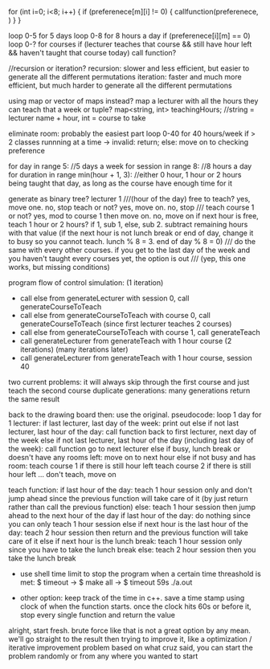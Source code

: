 for (int i=0; i<8; i++)
{
	if (preferenece[m][i] != 0) {
		callfunction(preferenece, )
	}
}


loop 0-5 for 5 days
	loop 0-8 for 8 hours a day
		if (preferenece[i][m] == 0)
			loop 0-? for courses
				if (lecturer teaches that course && still have hour left && haven't taught that course today)
					call function?

//recursion or iteration?
recursion: slower and less efficient, but easier to generate all the different permutations
iteration: faster and much more efficient, but much harder to generate all the different permutations



using map or vector of maps instead? map a lecturer with all the hours they can teach that a week
or tuple?
map<string, int> teachingHours;			//string = lecturer name + hour, int = course to take


eliminate room: probably the easiest part
loop 0-40 for 40 hours/week
	if > 2 classes runnning at a time -> invalid:
		return;
	else:
		move on to checking preference



for day in range 5:		//5 days a week
	for session in range 8:		//8 hours a day
		for duration in range min(hour + 1, 3):		//either 0 hour, 1 hour or 2 hours being taught that day, as long as the course have enough time for it



generate as binary tree?
lecturer 1
	///(hour of the day)
	free to teach? yes, move one. no, stop
		teach or not? yes, move on. no, stop
			///
			teach course 1 or not? yes, mod to course 1 then move on. no, move on
				if next hour is free, teach 1 hour or 2 hours? if 1, sub 1, else, sub 2. subtract remaining hours with that value
				(if the next hour is not lunch break or end of day, change it to busy so you cannot teach. lunch % 8 = 3. end of day % 8 = 0)
					///
					do the same with every other courses. if you get to the last day of the week and you haven't taught every courses yet, the option is out
						///
(yep, this one works, but missing conditions)



program flow of control simulation:
(1 iteration)
- call else from generateLecturer with session 0, call generateCourseToTeach
- call else from generateCourseToTeach with course 0, call generateCourseToTeach (since first lecturer teaches 2 courses)
- call else from generateCourseToTeach with course 1, call generateTeach
- call generateLecturer from generateTeach with 1 hour course
(2 iterations)
(many iterations later)
- call generateLecturer from generateTeach with 1 hour course, session 40



two current problems: it will always skip through the first course and just teach the second course
duplicate generations: many generations return the same result


back to the drawing board then: use the original. pseudocode:
loop 1 day for 1 lecturer:
	if last lecturer, last day of the week:
		print out
	else if not last lecturer, last hour of the day:
		call function
		back to first lecturer, next day of the week
	else if not last lecturer, last hour of the day (including last day of the week):
		call function
		go to next lecturer
	else if busy, lunch break or doesn't have any rooms left:
		move on to next hour
	else if not busy and has room:
		teach course 1 if there is still hour left
		teach course 2 if there is still hour left
		...
		don't teach, move on


teach function:
if last hour of the day:
	teach 1 hour session only and don't jump ahead since the previous function will take care of it (by just return rather than call the previous function)
else:
	teach 1 hour session then jump ahead to the next hour of the day
if last hour of the day:
	do nothing since you can only teach 1 hour session
else if next hour is the last hour of the day:
	teach 2 hour session then return and the previous function will take care of it
else if next hour is the lunch break:
	teach 1 hour session only since you have to take the lunch break
else:
	teach 2 hour session then you take the lunch break


- use shell time limit to stop the program when a certain time threashold is met:
$ timeout <time-limit-interval> <command>
-> $ make all
-> $ timeout 59s ./a.out



- other option: keep track of the time in c++. save a time stamp using clock of when the function starts. once the clock hits 60s or before it, stop every single function and return the value







alright, start fresh. brute force like that is not a great option by any mean. we'll go straight to the result then trying to improve it, like a optimization / iterative improvement problem
based on what cruz said, you can start the problem randomly or from any where you wanted to
	start 





